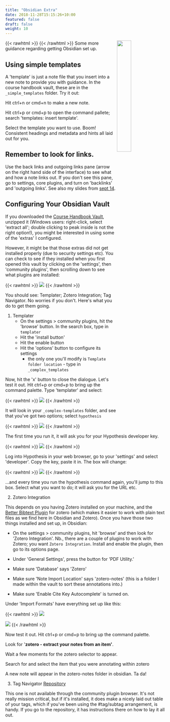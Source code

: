 ```yaml
---
title: "Obsidian Extra"
date: 2018-11-28T15:15:26+10:00
featured: false
draft: false
weight: 10
---
```


{{< rawhtml >}}
<img src="/images/pixeltrue-idea-1.png" align="right" width="30%"></img>
{{< /rawhtml >}} Some more guidance regarding getting Obsidian set up.


## Using simple templates

A 'template' is just a note file that you insert into a new note to provide you with guidance. In the course handbook vault, these are in the `_simple_templates` folder. Try it out:

Hit ctrl+n or cmd+n to make a new note.

Hit ctrl+p or cmd+p to open the command pallete; search 'templates: insert template'.

Select the template you want to use. Boom! Consistent headings and metadata and hints all laid out for you.


## Remember to look for links.

Use the back links and outgoing links pane (arrow on the right hand side of the interface) to see what and how a note links out. If you don't see this pane, go to settings, core plugins, and turn on 'backlinks' and 'outgoing links'. See also my slides from [sept 14](https://hist3812.netlify.app/slides/sept14.html).

## Configuring Your Obsidian Vault

If you downloaded the [Course Handbook Vault](https://github.com/shawngraham/hist3812-f22/blob/main/static/obsidian/hist3812-obsidian-course-handbook.zip), unzipped it (Windows users: right-click, select 'extract all'; double clicking to peak inside is not the right option!), you might be interested in using some of the 'extras' I configured.

However, it might be that those extras did not get installed properly (due to security settings etc). You can check to see if they installed when you first opened this vault by clicking on the 'settings', then 'community plugins', then scrolling down to see what plugins are installed:

{{< rawhtml >}}
<img src="/images/what-plugins-installed.png">
{{< /rawhtml >}}

You should see: Templater; Zotero Integration; Tag Navigator. No worries if you don't. Here's what you do to get them going.


1. Templater
	- On the settings > community plugins, hit the 'browse' button. In the search box, type in `templater`
	- Hit the 'install button'
	- Hit the enable button
	- Hit the 'options' button to configure its settings
		- the only one you'll modify is `Template folder location` - type in `_complex_templates`

Now, hit the 'x' button to close the dialogue. Let's test it out. Hit ctrl+p or cmd+p to bring up the command palette. Type 'templater' and select:

{{< rawhtml >}}
<img src="/images/templater1.png">
{{< /rawhtml >}}

It will look in your `_complex-templates` folder, and see that you've got two options; select `hypothesis`

{{< rawhtml >}}
<img src="/images/templater2.png">
{{< /rawhtml >}}

The first time you run it, it will ask you for your Hypothesis developer key. 

{{< rawhtml >}}
<img src="/images/templater2.5.png">
{{< /rawhtml >}}

Log into Hypothesis in your web browser, go to your 'settings' and select 'developer'. Copy the key, paste it in. The box will change:

{{< rawhtml >}}
<img src="/images/templater3.png">
{{< /rawhtml >}}

...and every time you run the hypothesis command again, you'll jump to this box. Select what you want to do; it will ask you for the URL etc.


2. Zotero Integration

This depends on you having Zotero installed on your machine, and the [Better Bibtext Plugin](https://retorque.re/zotero-better-bibtex/installation/) for zotero (which makes it easier to work with plain text files as we find here in Obsidian and Zotero). Once you have those two things installed and set up, in Obsidian:

- On the settings > community plugins, hit 'browse' and then look for 'Zotero Integration'. Nb., there are a couple of plugins to work with Zotero; you want `Zotero Integration`. Install and enable the plugin, then go to its options page.

- Under 'General Settings', press the button for 'PDF Utility.'
- Make sure 'Database' says 'Zotero'
- Make sure 'Note Import Location' says 'zotero-notes' (this is a folder I made within the vault to sort these annotations into.)
- Make sure 'Enable Cite Key Autocomplete' is turned on.

Under 'Import Formats' have everything set up like this:

{{< rawhtml >}}
<img src="/images/zot1.png">

<img src="/images/zot2.png">
{{< /rawhtml >}}

Now test it out. Hit ctrl+p or cmd+p to bring up the command palette.

Look for '**zotero - extract your notes from an item'**.

Wait a few moments for the zotero selector to appear.

Search for and select the item that you were annotating within zotero

A new note will appear in the zotero-notes folder in obsidian. Ta da! 

3. Tag Navigator [Repository](https://github.com/alexobenauer/obsidian-tag-navigator)

This one is not available through the community plugin browser. It's not really mission critical, but if it's installed, it does make a nicely laid out table of your tags, which if you've been using the #tag/subtag arrangement, is handy. If you go to the repository, it has instructions there on how to lay it all out.